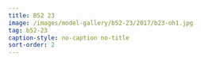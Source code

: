 ```yaml
---
title: B52 23
image: /images/model-gallery/b52-23/2017/b23-oh1.jpg
tag: b52-23
caption-style: no-caption no-title
sort-order: 2
---
```

